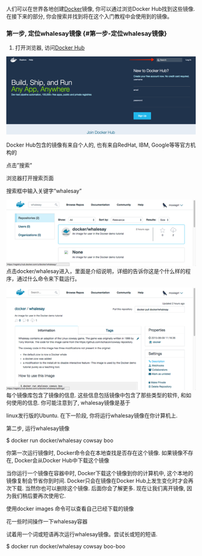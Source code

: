 人们可以在世界各地创建[Docker](http://lib.csdn.net/base/docker)镜像, 你可以通过浏览Docker Hub找到这些镜像. 在接下来的部分, 你会搜索并找到将在这个入门教程中会使用到的镜像。

### 第一步, 定位whalesay镜像 {#第一步-定位whalesay镜像}

1. 打开浏览器, 访问[Docker Hub](https://hub.docker.com/)

![](/assets/browse_and_search.png)

Docker Hub包含的镜像有来自个人的, 也有来自RedHat, IBM, Google等等官方机构的

点击”搜索”

浏览器打开搜索页面

搜索框中输入关键字”whalesay”

![](/assets/image_found.png)点击docker/whalesay进入，里面是介绍说明，详细的告诉你这是个什么样的程序，通过什么命令来下载运行。



![](/assets/whale_repo.png)每个镜像库包含了镜像的信息. 这些信息包括镜像中包含了那些类型的软件, 和如何使用的信息. 你可能注意到了, whalesay镜像是基于

linux发行版的Ubuntu. 在下一阶段, 你将运行whalesay镜像在你计算机上.

第二步, 运行whalesay镜像

$ docker run docker/whalesay cowsay boo

你第一次运行镜像时, Docker命令会在本地查找是否存在这个镜像. 如果镜像不存在, Docker会从Docker Hub中下载这个镜像

当你运行一个镜像在容器中时, Docker下载这个镜像到你的计算机中, 这个本地的镜像复制会节省你到时间. Docker只会在镜像在Docker Hub上发生变化时才会再次下载. 当然你也可以删除这个镜像. 后面你会了解更多. 现在让我们离开镜像, 因为我们稍后要再次使用它.

使用docker images 命令可以查看自己已经下载的镜像

花一些时间操作一下whalesay容器



试着用一个词或短语再次运行whalesay镜像。尝试长或短的短语.

$ docker run docker/whalesay cowsay boo-boo











